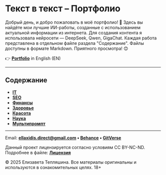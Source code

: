 # Текст в текст – Портфолио

Добрый день, и добро пожаловать в моё портфолио! 🙌 Здесь вы найдёте мои лучшие ИИ-работы, созданные с использованием актуальной информации из интернета. Для создания контента я использовала нейросети — DeepSeek, Qwen, GigaChat. Каждая работа представлена в отдельном файле раздела "Содержание". Файлы доступны в формате Markdown. Приятного просмотра! 😊

👉 **[Portfolio](README.md)** in English (EN)

---

## Содержание

- **[IT](CONTENTS_RU/Айти_RU.md)**
- **[SEO](CONTENTS_RU/СЕО_RU.md)**
- **[Финансы](CONTENTS_RU/Финансы_RU.md)**
- **[Здоровье](CONTENTS_RU/Здоровье_RU.md)**
- **[Красота](CONTENTS_RU/Красота_RU.md)**
- **[Наука](CONTENTS_RU/Наука_RU.md)**
- **[Мультипромпт](CONTENTS_RU/Мультипромпт_RU.md)**

---

Email: **ellaxidis.direct@gmail.com &bull; [Behance](https://www.behance.net/ellaxidis) &bull; [GitVerse](https://gitverse.ru/ellaxidis)**

Данный проект лицензируется согласно условиям CC BY-NC-ND. Подробнее в файле: **[Лицензия](LICENSE_RU.md)**

&copy; 2025 Елизавета Тепляшина. Все материалы оригинальны и используются в ознакомительных целях. 18+
